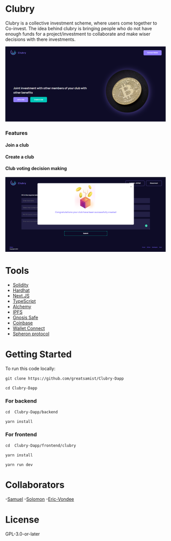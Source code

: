 # Clubry

Clubry is a collective investment scheme, where users come together to Co-invest. The idea behind clubry is bringing people who do not have enough funds for a project/investment to collaborate and make wiser decisions with there investments.

![Homepage](https://github.com/greatsamist/Clubry-Dapp/blob/master/.docs/homepage.PNG)

### Features

#### Join a club

#### Create a club

#### Club voting decision making

![Create](https://github.com/greatsamist/Clubry-Dapp/blob/master/.docs/CreateClub.PNG)

# Tools

- [Solidity](https://soliditylang.com)
- [Hardhat](https://Hardhat.org)
- [Next.JS](https://nextjs.org)
- [TypeScript](https://typescriptlang.org)
- [Alchemy](https://alchemy.com)
- [IPFS](https://ipfs.io)
- [Gnosis Safe](https://gnosis-safe.io)
- [Coinbase](https://coinbase.com)
- [Wallet Connect](https://walletconnect.com)
- [Spheron protocol](https://spheron.network)

# Getting Started

To run this code locally:

```
git clone https://github.com/greatsamist/Clubry-Dapp
```

```
cd Clubry-Dapp
```

### For backend

```
cd  Clubry-Dapp/backend
```

```
yarn install
```

### For frontend

```
cd  Clubry-Dapp/frontend/clubry
```

```
yarn install
```

```
yarn run dev
```

# Collaborators

-[Samuel](https://github.com/greatsamist/) -[Solomon](https://github.com/olajuwon74) -[Eric-Vondee](https://github.com/Eric-Vondee)

# License

GPL-3.0-or-later
